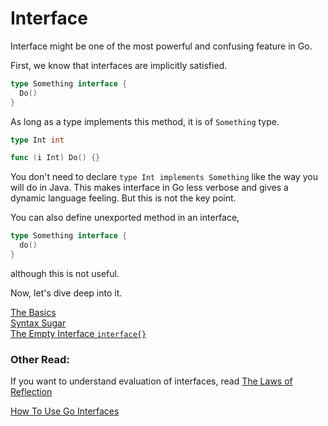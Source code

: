 # Interface
Interface might be one of the most powerful and confusing feature in Go.

First, we know that interfaces are implicitly satisfied.
```go
type Something interface {
  Do()
}
```
As long as a type implements this method, it is of `Something` type.
```go
type Int int

func (i Int) Do() {}
```
You don't need to declare `type Int implements Something` like the way you will do in Java. This makes interface in Go less verbose and gives a dynamic language feeling. But this is not the key point.

You can also define unexported method in an interface,
```go
type Something interface {
  do()
}
```
although this is not useful.

Now, let's dive deep into it.

[The Basics](basics.md)  
[Syntax Sugar](syntax.md)  
[The Empty Interface `interface{}`](interface{}.md)  
 
### Other Read:
If you want to understand evaluation of interfaces, read [The Laws of Reflection](https://blog.golang.org/laws-of-reflection)

[How To Use Go Interfaces](https://blog.chewxy.com/2018/03/18/golang-interfaces/)
